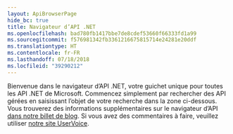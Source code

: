 ```yaml
---
layout: ApiBrowserPage
hide_bc: true
title: Navigateur d’API .NET
ms.openlocfilehash: bad780fb1417bbe7de8cdef53660f66333fd1a99
ms.sourcegitcommit: f576981342fb3361216675815714e24281e20ddf
ms.translationtype: HT
ms.contentlocale: fr-FR
ms.lasthandoff: 07/18/2018
ms.locfileid: "39290212"
---
```

Bienvenue dans le navigateur d’API .NET, votre guichet unique pour toutes les API .NET de Microsoft. Commencez simplement par rechercher des API gérées en saisissant l’objet de votre recherche dans la zone ci-dessous. Vous trouverez des informations supplémentaires sur le navigateur d’API [dans notre billet de blog](https://aka.ms/apibrowser). Si vous avez des commentaires à faire, veuillez utiliser [notre site UserVoice](https://aka.ms/apibrowserfeedback).
